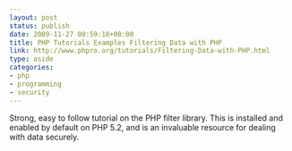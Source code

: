 ```yaml
---
layout: post
status: publish
date: 2009-11-27 00:59:18+00:00
title: PHP Tutorials Examples Filtering Data with PHP
link: http://www.phpro.org/tutorials/Filtering-Data-with-PHP.html
type: aside
categories:
- php
- programming
- security
---
```


Strong, easy to follow tutorial on the PHP filter library. This is installed and enabled by default on PHP 5.2, and is an invaluable resource for dealing with data securely.
